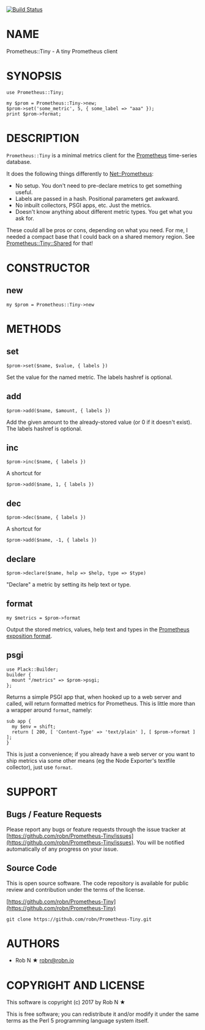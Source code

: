 [![Build Status](https://secure.travis-ci.org/robn/Prometheus-Tiny.png)](http://travis-ci.org/robn/Prometheus-Tiny)

# NAME

Prometheus::Tiny - A tiny Prometheus client

# SYNOPSIS

    use Prometheus::Tiny;

    my $prom = Prometheus::Tiny->new;
    $prom->set('some_metric', 5, { some_label => "aaa" });
    print $prom->format;

# DESCRIPTION

`Prometheus::Tiny` is a minimal metrics client for the
[Prometheus](http://prometheus.io/) time-series database.

It does the following things differently to [Net::Prometheus](https://metacpan.org/pod/Net::Prometheus):

- No setup. You don't need to pre-declare metrics to get something useful.
- Labels are passed in a hash. Positional parameters get awkward.
- No inbuilt collectors, PSGI apps, etc. Just the metrics.
- Doesn't know anything about different metric types. You get what you ask for.

These could all be pros or cons, depending on what you need. For me, I needed a
compact base that I could back on a shared memory region. See
[Prometheus::Tiny::Shared](https://metacpan.org/pod/Prometheus::Tiny::Shared) for that!

# CONSTRUCTOR

## new

    my $prom = Prometheus::Tiny->new

# METHODS

## set

    $prom->set($name, $value, { labels })

Set the value for the named metric. The labels hashref is optional.

## add

    $prom->add($name, $amount, { labels })

Add the given amount to the already-stored value (or 0 if it doesn't exist). The labels hashref is optional.

## inc

    $prom->inc($name, { labels })

A shortcut for

    $prom->add($name, 1, { labels })

## dec

    $prom->dec($name, { labels })

A shortcut for

    $prom->add($name, -1, { labels })

## declare

    $prom->declare($name, help => $help, type => $type)

"Declare" a metric by setting its help text or type.

## format

    my $metrics = $prom->format

Output the stored metrics, values, help text and types in the [Prometheus exposition format](https://github.com/prometheus/docs/blob/master/content/docs/instrumenting/exposition_formats.md).

## psgi

    use Plack::Builder;
    builder {
      mount "/metrics" => $prom->psgi;
    };

Returns a simple PSGI app that, when hooked up to a web server and called, will
return formatted metrics for Prometheus. This is little more than a wrapper
around `format`, namely:

    sub app {
      my $env = shift;
      return [ 200, [ 'Content-Type' => 'text/plain' ], [ $prom->format ] ];
    }

This is just a convenience; if you already have a web server or you want to
ship metrics via some other means (eg the Node Exporter's textfile collector),
just use `format`.

# SUPPORT

## Bugs / Feature Requests

Please report any bugs or feature requests through the issue tracker
at [https://github.com/robn/Prometheus-Tiny/issues](https://github.com/robn/Prometheus-Tiny/issues).
You will be notified automatically of any progress on your issue.

## Source Code

This is open source software. The code repository is available for
public review and contribution under the terms of the license.

[https://github.com/robn/Prometheus-Tiny](https://github.com/robn/Prometheus-Tiny)

    git clone https://github.com/robn/Prometheus-Tiny.git

# AUTHORS

- Rob N ★ <robn@robn.io>

# COPYRIGHT AND LICENSE

This software is copyright (c) 2017 by Rob N ★

This is free software; you can redistribute it and/or modify it under
the same terms as the Perl 5 programming language system itself.
